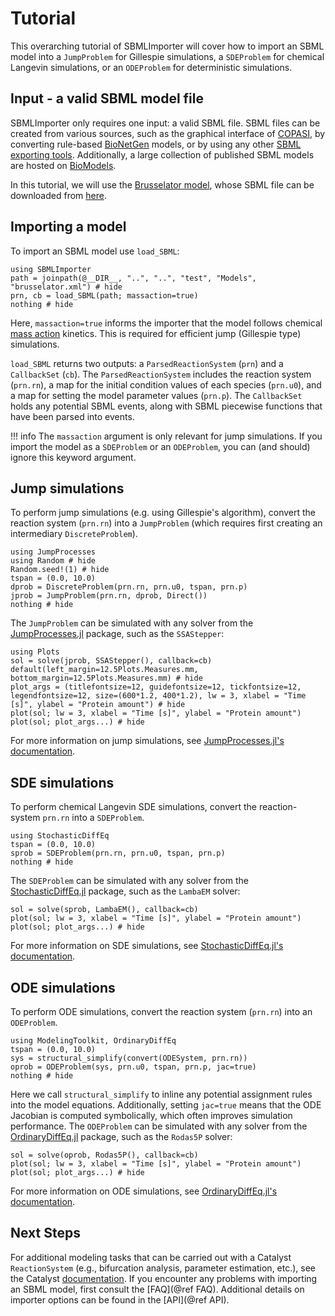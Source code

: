 # Tutorial

This overarching tutorial of SBMLImporter will cover how to import an SBML model into a `JumpProblem` for Gillespie simulations, a `SDEProblem` for chemical Langevin simulations, or an `ODEProblem` for deterministic simulations.

## Input - a valid SBML model file

SBMLImporter only requires one input: a valid SBML file. SBML files can be created from various sources, such as the graphical interface of [COPASI](https://copasi.org/), by converting rule-based [BioNetGen](https://github.com/RuleWorld/bionetgen) models, or by using any other [SBML exporting tools](https://sbml.org/software/). Additionally, a large collection of published SBML models are hosted on [BioModels](https://www.ebi.ac.uk/biomodels/).

In this tutorial, we will use the [Brusselator model](https://en.wikipedia.org/wiki/Brusselator), whose SBML file can be downloaded from [here](https://github.com/sebapersson/SBMLImporter.jl/blob/main/test/Models/brusselator.xml).

## Importing a model

To import an SBML model use `load_SBML`:

```@example 1
using SBMLImporter
path = joinpath(@__DIR__, "..", "..", "test", "Models", "brusselator.xml") # hide
prn, cb = load_SBML(path; massaction=true)
nothing # hide
```

Here, `massaction=true` informs the importer that the model follows chemical [mass action](https://en.wikipedia.org/wiki/Law_of_mass_action) kinetics. This is required for efficient jump (Gillespie type) simulations.

`load_SBML` returns two outputs: a `ParsedReactionSystem` (`prn`) and a `CallbackSet` (`cb`). The `ParsedReactionSystem` includes the reaction system (`prn.rn`), a map for the initial condition values of each species (`prn.u0`), and a map for setting the model parameter values (`prn.p`). The `CallbackSet` holds any potential SBML events, along with SBML piecewise functions that have been parsed into events.

!!! info
    The `massaction` argument is only relevant for jump simulations. If you import the model as a `SDEProblem` or an `ODEProblem`, you can (and should) ignore this keyword argument.

## Jump simulations

To perform jump simulations (e.g. using Gillespie's algorithm), convert the reaction system (`prn.rn`) into a `JumpProblem` (which requires first creating an intermediary `DiscreteProblem`).

```@example 1
using JumpProcesses
using Random # hide
Random.seed!(1) # hide
tspan = (0.0, 10.0)
dprob = DiscreteProblem(prn.rn, prn.u0, tspan, prn.p)
jprob = JumpProblem(prn.rn, dprob, Direct())
nothing # hide
```

The `JumpProblem` can be simulated with any solver from the [JumpProcesses.jl](https://github.com/SciML/JumpProcesses.jl) package, such as the `SSAStepper`:

```@example 1
using Plots
sol = solve(jprob, SSAStepper(), callback=cb)
default(left_margin=12.5Plots.Measures.mm, bottom_margin=12.5Plots.Measures.mm) # hide
plot_args = (titlefontsize=12, guidefontsize=12, tickfontsize=12, legendfontsize=12, size=(600*1.2, 400*1.2), lw = 3, xlabel = "Time [s]", ylabel = "Protein amount") # hide
plot(sol; lw = 3, xlabel = "Time [s]", ylabel = "Protein amount")
plot(sol; plot_args...) # hide
```

For more information on jump simulations, see [JumpProcesses.jl's documentation](https://github.com/SciML/JumpProcesses.jl).

## SDE simulations

To perform chemical Langevin SDE simulations, convert the reaction-system `prn.rn` into a `SDEProblem`.

```@example 1
using StochasticDiffEq
tspan = (0.0, 10.0)
sprob = SDEProblem(prn.rn, prn.u0, tspan, prn.p)
nothing # hide
```

The `SDEProblem` can be simulated with any solver from the [StochasticDiffEq.jl](https://github.com/SciML/StochasticDiffEq.jl) package, such as the `LambaEM` solver:

```@example 1
sol = solve(sprob, LambaEM(), callback=cb)
plot(sol; lw = 3, xlabel = "Time [s]", ylabel = "Protein amount")
plot(sol; plot_args...) # hide
```

For more information on SDE simulations, see [StochasticDiffEq.jl's documentation](https://github.com/SciML/StochasticDiffEq.jl).

## ODE simulations

To perform ODE simulations, convert the reaction system (`prn.rn`) into an `ODEProblem`.

```@example 1
using ModelingToolkit, OrdinaryDiffEq
tspan = (0.0, 10.0)
sys = structural_simplify(convert(ODESystem, prn.rn))
oprob = ODEProblem(sys, prn.u0, tspan, prn.p, jac=true)
nothing # hide
```

Here we call `structural_simplify` to inline any potential assignment rules into the model equations. Additionally, setting `jac=true` means that the ODE Jacobian is computed symbolically, which often improves simulation performance. The `ODEProblem` can be simulated with any solver from the [OrdinaryDiffEq.jl](https://github.com/SciML/OrdinaryDiffEq.jl) package, such as the `Rodas5P` solver:

```@example 1
sol = solve(oprob, Rodas5P(), callback=cb)
plot(sol; lw = 3, xlabel = "Time [s]", ylabel = "Protein amount")
plot(sol; plot_args...) # hide
```

For more information on ODE simulations, see [OrdinaryDiffEq.jl's documentation](https://github.com/SciML/OrdinaryDiffEq.jl).

## Next Steps

For additional modeling tasks that can be carried out with a Catalyst `ReactionSystem` (e.g., bifurcation analysis, parameter estimation, etc.), see the Catalyst [documentation](https://github.com/SciML/Catalyst.jl). If you encounter any problems with importing an SBML model, first consult the [FAQ](@ref FAQ). Additional details on importer options can be found in the [API](@ref API).
